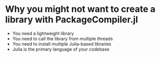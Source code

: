 # Why you might **not** want to create a library with PackageCompiler.jl

- You need a lightweight library
- You need to call the library from multiple threads
- You need to install multiple Julia-based libraries
- Julia is the primary language of your codebase
